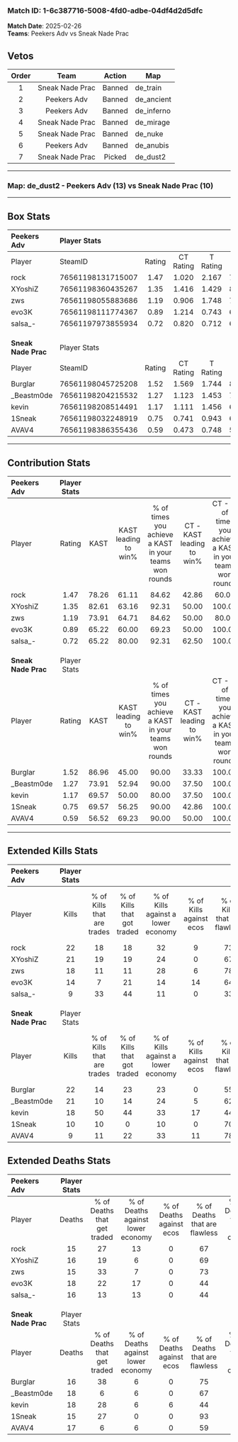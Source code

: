 ### Match ID: 1-6c387716-5008-4fd0-adbe-04df4d2d5dfc  
**Match Date**: 2025-02-26  
**Teams**: Peekers Adv vs Sneak Nade Prac  

## Vetos  

| Order | Team | Action | Map |
| :---: | :--: | :----: | --- |
| 1 | Sneak Nade Prac | Banned | de_train |
| 2 | Peekers Adv | Banned | de_ancient |
| 3 | Peekers Adv | Banned | de_inferno |
| 4 | Sneak Nade Prac | Banned | de_mirage |
| 5 | Sneak Nade Prac | Banned | de_nuke |
| 6 | Peekers Adv | Banned | de_anubis |
| 7 | Sneak Nade Prac | Picked | de_dust2 |

---  

### **Map**: de_dust2 - Peekers Adv (13) vs Sneak Nade Prac (10)  
---  

## Box Stats  

| **Peekers Adv**     | Player Stats      |        |           |          |       |       |       |         |        |      |     |
| :- | :- | :-: | :-: | :-: | :-: | :-: | :-: | :-: | :-: | :-: | :-: |
| Player              | SteamID           | Rating | CT Rating | T Rating | KAST  |  ADR  | Kills | Assists | Deaths | K/D  | HS% |
| rock                | 76561198131715007 |  1.47  |   1.020   |  2.167   | 78.26 | 103.0 |  22   |    7    |   15   | 1.47 | 72  |
| XYoshiZ             | 76561198360435267 |  1.35  |   1.416   |  1.429   | 82.61 | 78.9  |  21   |    4    |   16   | 1.31 | 42  |
| zws                 | 76561198055883686 |  1.19  |   0.906   |  1.748   | 73.91 | 78.1  |  18   |    3    |   15   | 1.20 | 50  |
| evo3K               | 76561198111774367 |  0.89  |   1.214   |  0.743   | 65.22 | 70.9  |  14   |    3    |   18   | 0.78 | 57  |
| salsa_-             | 76561197973855934 |  0.72  |   0.820   |  0.712   | 65.22 | 61.0  |   9   |    5    |   16   | 0.56 | 22  |
|                     |                   |        |           |          |       |       |       |         |        |      |     |
|                     |                   |        |           |          |       |       |       |         |        |      |     |
|                     |                   |        |           |          |       |       |       |         |        |      |     |
| **Sneak Nade Prac** | Player Stats      |        |           |          |       |       |       |         |        |      |     |
| Player              | SteamID           | Rating | CT Rating | T Rating | KAST  |  ADR  | Kills | Assists | Deaths | K/D  | HS% |
| Burglar             | 76561198045725208 |  1.52  |   1.569   |  1.744   | 86.96 | 102.7 |  22   |    9    |   16   | 1.38 | 77  |
| _Beastm0de          | 76561198204215532 |  1.27  |   1.123   |  1.453   | 73.91 | 85.1  |  21   |    6    |   18   | 1.17 | 52  |
| kevin               | 76561198208514491 |  1.17  |   1.111   |  1.456   | 69.57 | 97.4  |  18   |    8    |   18   | 1.00 | 27  |
| 1Sneak              | 76561198032248919 |  0.75  |   0.741   |  0.943   | 69.57 | 42.0  |  10   |    5    |   15   | 0.67 | 20  |
| AVAV4               | 76561198386355436 |  0.59  |   0.473   |  0.748   | 56.52 | 50.2  |   9   |    3    |   17   | 0.53 | 55  |
---  

## Contribution Stats  

| **Peekers Adv**     | Player Stats |       |                      |                                                        |                           |                                                             |                          |                                                            |
| :- | :-: | :-: | :-: | :-: | :-: | :-: | :-: | :-: |
| Player              |    Rating    | KAST  | KAST leading to win% | % of times you achieve a KAST in your teams won rounds | CT - KAST leading to win% | CT - % of times you achieve a KAST in your teams won rounds | T - KAST leading to win% | T - % of times you achieve a KAST in your teams won rounds |
| rock                |     1.47     | 78.26 |        61.11         |                         84.62                          |           42.86           |                            60.00                            |          72.73           |                           100.00                           |
| XYoshiZ             |     1.35     | 82.61 |        63.16         |                         92.31                          |           50.00           |                           100.00                            |          77.78           |                           87.50                            |
| zws                 |     1.19     | 73.91 |        64.71         |                         84.62                          |           50.00           |                            80.00                            |          77.78           |                           87.50                            |
| evo3K               |     0.89     | 65.22 |        60.00         |                         69.23                          |           50.00           |                           100.00                            |          80.00           |                           50.00                            |
| salsa_-             |     0.72     | 65.22 |        80.00         |                         92.31                          |           62.50           |                           100.00                            |          100.00          |                           87.50                            |
|                     |              |       |                      |                                                        |                           |                                                             |                          |                                                            |
|                     |              |       |                      |                                                        |                           |                                                             |                          |                                                            |
|                     |              |       |                      |                                                        |                           |                                                             |                          |                                                            |
| **Sneak Nade Prac** | Player Stats |       |                      |                                                        |                           |                                                             |                          |                                                            |
| Player              |    Rating    | KAST  | KAST leading to win% | % of times you achieve a KAST in your teams won rounds | CT - KAST leading to win% | CT - % of times you achieve a KAST in your teams won rounds | T - KAST leading to win% | T - % of times you achieve a KAST in your teams won rounds |
| Burglar             |     1.52     | 86.96 |        45.00         |                         90.00                          |           33.33           |                           100.00                            |          54.55           |                           85.71                            |
| _Beastm0de          |     1.27     | 73.91 |        52.94         |                         90.00                          |           37.50           |                           100.00                            |          66.67           |                           85.71                            |
| kevin               |     1.17     | 69.57 |        50.00         |                         80.00                          |           37.50           |                           100.00                            |          62.50           |                           71.43                            |
| 1Sneak              |     0.75     | 69.57 |        56.25         |                         90.00                          |           42.86           |                           100.00                            |          66.67           |                           85.71                            |
| AVAV4               |     0.59     | 56.52 |        69.23         |                         90.00                          |           50.00           |                           100.00                            |          85.71           |                           85.71                            |
---  

## Extended Kills Stats  

| **Peekers Adv**     | Player Stats |                            |                            |                                    |                         |                              |                                 |                                       |                    |           |
| :- | :-: | :-: | :-: | :-: | :-: | :-: | :-: | :-: | :-: | :-: |
| Player              |    Kills     | % of Kills that are trades | % of Kills that got traded | % of Kills against a lower economy | % of Kills against ecos | % of Kills that are flawless | % of Kills that are close duels | % of Kills that are assisted by flash | Pistol Round Kills | AWP Kills |
| rock                |      22      |             18             |             18             |                 32                 |            9            |              73              |                0                |                   5                   |         3          |     0     |
| XYoshiZ             |      21      |             19             |             19             |                 24                 |            0            |              67              |                0                |                   0                   |         1          |    12     |
| zws                 |      18      |             11             |             11             |                 28                 |            6            |              78              |                6                |                   6                   |         4          |     0     |
| evo3K               |      14      |             7              |             21             |                 14                 |           14            |              64              |               21                |                   7                   |         0          |     0     |
| salsa_-             |      9       |             33             |             44             |                 11                 |            0            |              33              |               22                |                   0                   |         0          |     0     |
|                     |              |                            |                            |                                    |                         |                              |                                 |                                       |                    |           |
|                     |              |                            |                            |                                    |                         |                              |                                 |                                       |                    |           |
|                     |              |                            |                            |                                    |                         |                              |                                 |                                       |                    |           |
| **Sneak Nade Prac** | Player Stats |                            |                            |                                    |                         |                              |                                 |                                       |                    |           |
| Player              |    Kills     | % of Kills that are trades | % of Kills that got traded | % of Kills against a lower economy | % of Kills against ecos | % of Kills that are flawless | % of Kills that are close duels | % of Kills that are assisted by flash | Pistol Round Kills | AWP Kills |
| Burglar             |      22      |             14             |             23             |                 23                 |            0            |              55              |                5                |                   0                   |         3          |     0     |
| _Beastm0de          |      21      |             10             |             14             |                 24                 |            5            |              62              |               10                |                   0                   |         2          |     0     |
| kevin               |      18      |             50             |             44             |                 33                 |           17            |              44              |               11                |                  11                   |         3          |     0     |
| 1Sneak              |      10      |             10             |             0              |                 10                 |            0            |              70              |               10                |                  10                   |         0          |     2     |
| AVAV4               |      9       |             11             |             22             |                 33                 |           11            |              78              |                0                |                  11                   |         0          |     0     |
## Extended Deaths Stats  

| **Peekers Adv**     | Player Stats |                             |                                   |                          |                               |                            |                           |               |
| :- | :-: | :-: | :-: | :-: | :-: | :-: | :-: | :-: |
| Player              |    Deaths    | % of Deaths that get traded | % of Deaths against lower economy | % of Deaths against ecos | % of Deaths that are flawless | % of Deaths that are close | % of Deaths while blinded | Deaths to AWP |
| rock                |      15      |             27              |                13                 |            0             |              67               |             20             |            13             |       0       |
| XYoshiZ             |      16      |             19              |                 6                 |            0             |              69               |             0              |             0             |       1       |
| zws                 |      15      |             33              |                 7                 |            0             |              73               |             0              |             7             |       1       |
| evo3K               |      18      |             22              |                17                 |            0             |              44               |             6              |             0             |       0       |
| salsa_-             |      16      |             13              |                13                 |            0             |              44               |             13             |             6             |       0       |
|                     |              |                             |                                   |                          |                               |                            |                           |               |
|                     |              |                             |                                   |                          |                               |                            |                           |               |
|                     |              |                             |                                   |                          |                               |                            |                           |               |
| **Sneak Nade Prac** | Player Stats |                             |                                   |                          |                               |                            |                           |               |
| Player              |    Deaths    | % of Deaths that get traded | % of Deaths against lower economy | % of Deaths against ecos | % of Deaths that are flawless | % of Deaths that are close | % of Deaths while blinded | Deaths to AWP |
| Burglar             |      16      |             38              |                 6                 |            0             |              75               |             13             |             0             |       0       |
| _Beastm0de          |      18      |              6              |                 6                 |            0             |              67               |             0              |             6             |       4       |
| kevin               |      18      |             28              |                 6                 |            6             |              44               |             17             |             6             |       2       |
| 1Sneak              |      15      |             27              |                 0                 |            0             |              93               |             0              |             7             |       1       |
| AVAV4               |      17      |              6              |                 6                 |            0             |              59               |             6              |             0             |       5       |
